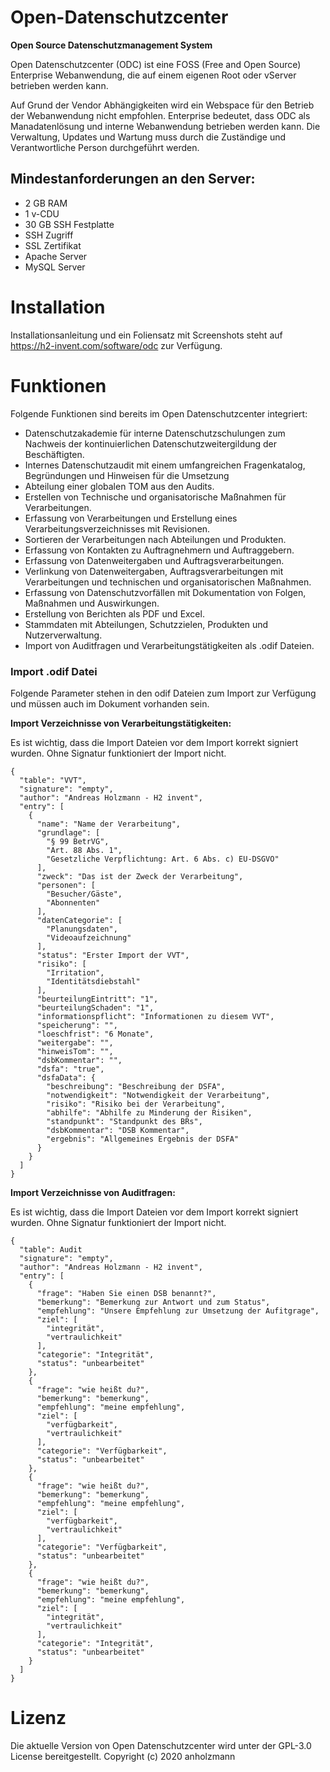 # Open-Datenschutzcenter
__Open Source Datenschutzmanagement System__

Open Datenschutzcenter (ODC) ist eine FOSS (Free and Open Source) Enterprise Webanwendung, die auf einem eigenen Root oder vServer betrieben werden kann.

Auf Grund der Vendor Abhängigkeiten wird ein Webspace für den Betrieb der Webanwendung nicht empfohlen. Enterprise bedeutet, dass ODC als Manadatenlösung und interne Webanwendung betrieben werden kann. Die Verwaltung, Updates und Wartung muss durch die Zuständige und Verantwortliche Person durchgeführt werden.

## Mindestanforderungen an den Server:
* 2 GB RAM
* 1 v-CDU
* 30 GB SSH Festplatte
* SSH Zugriff
* SSL Zertifikat
* Apache Server
* MySQL Server

# Installation
Installationsanleitung und ein Foliensatz mit Screenshots steht auf https://h2-invent.com/software/odc zur Verfügung.

# Funktionen
Folgende Funktionen sind bereits im Open Datenschutzcenter integriert:
* Datenschutzakademie für interne Datenschutzschulungen zum Nachweis der kontinuierlichen Datenschutzweitergildung der Beschäftigten.
* Internes Datenschutzaudit mit einem umfangreichen Fragenkatalog, Begründungen und Hinweisen für die Umsetzung
* Abteilung einer globalen TOM aus den Audits.
* Erstellen von Technische und organisatorische Maßnahmen für Verarbeitungen.
* Erfassung von Verarbeitungen und Erstellung eines Verarbeitungsverzeichnisses mit Revisionen.
* Sortieren der Verarbeitungen nach Abteilungen und Produkten.
* Erfassung von Kontakten zu Auftragnehmern und Auftraggebern.
* Erfassung von Datenweitergaben und Auftragsverarbeitungen.
* Verlinkung von Datenweitergaben, Auftragsverarbeitungen mit Verarbeitungen und technischen und organisatorischen Maßnahmen.
* Erfassung von Datenschutzvorfällen mit Dokumentation von Folgen, Maßnahmen und Auswirkungen.
* Erstellung von Berichten als PDF und Excel.
* Stammdaten mit Abteilungen, Schutzzielen, Produkten und Nutzerverwaltung.
* Import von Auditfragen und Verarbeitungstätigkeiten als .odif Dateien.

### Import .odif Datei
Folgende Parameter stehen in den odif Dateien zum Import zur Verfügung und müssen auch im Dokument vorhanden sein.

__Import Verzeichnisse von Verarbeitungstätigkeiten:__

Es ist wichtig, dass die Import Dateien vor dem Import korrekt signiert wurden. Ohne Signatur funktioniert der Import nicht.
```
{
  "table": "VVT",
  "signature": "empty",
  "author": "Andreas Holzmann - H2 invent",
  "entry": [
    {
      "name": "Name der Verarbeitung",
      "grundlage": [
        "§ 99 BetrVG",
        "Art. 88 Abs. 1",
        "Gesetzliche Verpflichtung: Art. 6 Abs. c) EU-DSGVO"
      ],
      "zweck": "Das ist der Zweck der Verarbeitung",
      "personen": [
        "Besucher/Gäste",
        "Abonnenten"
      ],
      "datenCategorie": [
        "Planungsdaten",
        "Videoaufzeichnung"
      ],
      "status": "Erster Import der VVT",
      "risiko": [
        "Irritation",
        "Identitätsdiebstahl"
      ],
      "beurteilungEintritt": "1",
      "beurteilungSchaden": "1",
      "informationspflicht": "Informationen zu diesem VVT",
      "speicherung": "",
      "loeschfrist": "6 Monate",
      "weitergabe": "",
      "hinweisTom": "",
      "dsbKommentar": "",
      "dsfa": "true",
      "dsfaData": {
        "beschreibung": "Beschreibung der DSFA",
        "notwendigkeit": "Notwendigkeit der Verarbeitung",
        "risiko": "Risiko bei der Verarbeitung",
        "abhilfe": "Abhilfe zu Minderung der Risiken",
        "standpunkt": "Standpunkt des BRs",
        "dsbKommentar": "DSB Kommentar",
        "ergebnis": "Allgemeines Ergebnis der DSFA"
      }
    }
  ]
}
```


__Import Verzeichnisse von Auditfragen:__

Es ist wichtig, dass die Import Dateien vor dem Import korrekt signiert wurden. Ohne Signatur funktioniert der Import nicht.
```
{
  "table": Audit
  "signature": "empty",
  "author": "Andreas Holzmann - H2 invent",
  "entry": [
    {
      "frage": "Haben Sie einen DSB benannt?",
      "bemerkung": "Bemerkung zur Antwort und zum Status",
      "empfehlung": "Unsere Empfehlung zur Umsetzung der Aufitgrage",
      "ziel": [
        "integrität",
        "vertraulichkeit"
      ],
      "categorie": "Integrität",
      "status": "unbearbeitet"
    },
    {
      "frage": "wie heißt du?",
      "bemerkung": "bemerkung",
      "empfehlung": "meine empfehlung",
      "ziel": [
        "verfügbarkeit",
        "vertraulichkeit"
      ],
      "categorie": "Verfügbarkeit",
      "status": "unbearbeitet"
    },
    {
      "frage": "wie heißt du?",
      "bemerkung": "bemerkung",
      "empfehlung": "meine empfehlung",
      "ziel": [
        "verfügbarkeit",
        "vertraulichkeit"
      ],
      "categorie": "Verfügbarkeit",
      "status": "unbearbeitet"
    },
    {
      "frage": "wie heißt du?",
      "bemerkung": "bemerkung",
      "empfehlung": "meine empfehlung",
      "ziel": [
        "integrität",
        "vertraulichkeit"
      ],
      "categorie": "Integrität",
      "status": "unbearbeitet"
    }
  ]
}
```

# Lizenz
Die aktuelle Version von Open Datenschutzcenter wird unter der GPL-3.0 License bereitgestellt.
Copyright (c) 2020 anholzmann
